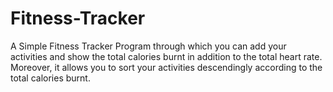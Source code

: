# Fitness-Tracker
A Simple Fitness Tracker Program through which you can add your activities and show the total calories burnt in addition to the total heart rate. Moreover, it allows you to sort your activities descendingly according to the total calories burnt.
